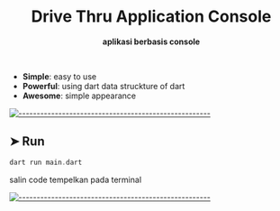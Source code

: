 </p>
<h1 align="center"> Drive Thru Application Console</h1>


<p align="center">
  <b>aplikasi berbasis console</b></br>
  <sub><sub>
</p>

<br />


* **Simple**: easy to use
* **Powerful**: using dart data struckture of dart
* **Awesome**: simple appearance

[![-----------------------------------------------------](https://raw.githubusercontent.com/andreasbm/readme/master/assets/lines/colored.png)](#installation)

## ➤ Run

```dart
dart run main.dart
```

salin code tempelkan pada terminal

[![-----------------------------------------------------](https://raw.githubusercontent.com/andreasbm/readme/master/assets/lines/colored.png)](#getting-started-quick)
